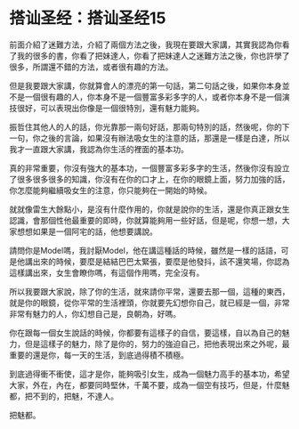 # 搭讪圣经：搭讪圣经15

前面介紹了迷難方法，介紹了兩個方法之後，我現在要跟大家講，其實我認為你看了我的很多的書，你看了把妹達人，你看了把妹達人之迷難方法之後，你也許學了很多，所謂還不錯的方法，或者很有趣的方法。

但是我要跟大家講，你就算會人的漂亮的第一句話，第二句話之後，如果你本身並不是一個很有趣的人，你本身不是一個豐富多彩多字的人，或者你本身不是一個演技很好，可以表現出你像是一個很特別，還有魅力能夠。

振哲住其他人的人的話，你光靠那一兩句好話，那兩句特別的話，然後呢，你的下一句，你之後的言論，如果沒有辦法吸女生的注意的話，那還是一樣是白達，所以我才一直跟大家講，我認為你生活的裡面的基本功。

真的非常重要，你沒有強大的基本功，一個豐富多彩多字的生活，然後你沒有設立了很多很多很多的知識，你沒有在你的口才上，在你的眼鏡上面，努力加強的話，你怎麼能夠繼續吸女生的注意，你只能夠在一開始的時候。

就就像雷生大餘點小，是沒有什麼作用的，你就是說你的生活，還是你真正跟女生認識，會那個性他最重要的即時，你就算能夠用一些好話，但是呢，你想一想，大家想想如果是一個阿宅的話，他想要講說。

請問你是Model嗎，我討厭Model，他在講這種話的時候，雖然是一樣的話語，可是他講出來的時候，要麼是結結巴巴太緊張，要麼是他發抖，該不還笑場，你認為這樣講出來，女生會瞭你嗎，有這個作用嗎，完全沒有。

所以我要跟大家說，除了你的生活，就來請你平常，還要去那一個，這種的東西，就是你的眼鏡，從你平常的生活裡頭，你就要先幻想你自己，就已經是一個，非常非常有魅力的人，你幻想自己是，良朝為，好嗎。

你在跟每一個女生說話的時候，你都要有這樣子的自信，要這樣，自以為自己的魅力，但是這樣子的魅力，除了是你的，努力的強迫自己，把他表現出來之外呢，最重要的還是你，每一天的生活，到底過得積不積極。

到底過得衝不衝使，這才是你，能夠吸引女生，成為一個魅力高手的基本功，希望大家，外在，內在，都要同時堅休，千萬不要，成為一個空有技巧，但是，什麼魅都，把不到的，把魅，不達人。

把魅都。